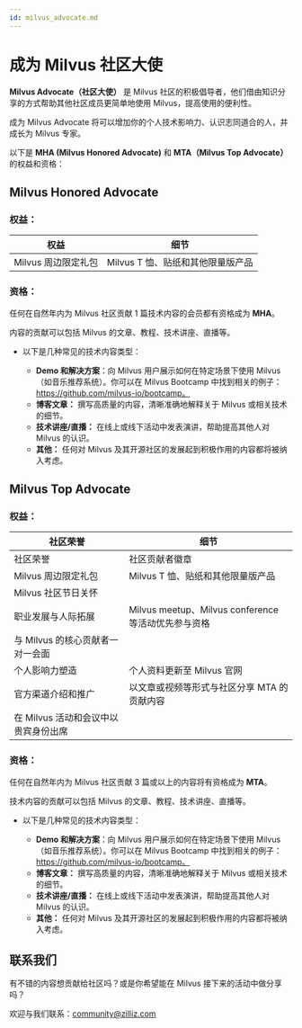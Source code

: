 ```yaml
---
id: milvus_advocate.md
---
```


# 成为 Milvus 社区大使

**Milvus Advocate（社区大使）** 是 Milvus 社区的积极倡导者，他们借由知识分享的方式帮助其他社区成员更简单地使用 Milvus，提高使用的便利性。

成为 Milvus Advocate 将可以增加你的个人技术影响力、认识志同道合的人，并成长为 Milvus 专家。

以下是 **MHA (Milvus Honored Advocate)** 和 **MTA（Milvus Top Advocate）** 的权益和资格：

## Milvus Honored Advocate

### 权益：

| 权益                | 细节                              |
| ------------------- | --------------------------------- |
| Milvus 周边限定礼包 | Milvus T 恤、贴纸和其他限量版产品 |

### 资格：

任何在自然年内为 Milvus 社区贡献 1 篇技术内容的会员都有资格成为 **MHA**。

内容的贡献可以包括 Milvus 的文章、教程、技术讲座、直播等。

- 以下是几种常见的技术内容类型：

  - **Demo 和解决方案**：向 Milvus 用户展示如何在特定场景下使用 Milvus（如音乐推荐系统）。你可以在 Milvus Bootcamp 中找到相关的例子：https://github.com/milvus-io/bootcamp。
  - **博客文章：** 撰写高质量的内容，清晰准确地解释关于 Milvus 或相关技术的细节。
  - **技术讲座/直播：** 在线上或线下活动中发表演讲，帮助提高其他人对 Milvus 的认识。
  - **其他：** 任何对 Milvus 及其开源社区的发展起到积极作用的内容都将被纳入考虑。

## Milvus Top Advocate

### 权益：

| 社区荣誉                             | 细节                                                |
| ------------------------------------ | --------------------------------------------------- |
| 社区荣誉                             | 社区贡献者徽章                                      |
| Milvus 周边限定礼包                  | Milvus T 恤、贴纸和其他限量版产品                   |
| Milvus 社区节日关怀                  |                                                     |
| 职业发展与人际拓展                   | Milvus meetup、Milvus conference 等活动优先参与资格 |
| 与 Milvus 的核心贡献者一对一会面     |                                                     |
| 个人影响力塑造                       | 个人资料更新至 Milvus 官网                          |
| 官方渠道介绍和推广                   | 以文章或视频等形式与社区分享 MTA 的贡献内容         |
| 在 Milvus 活动和会议中以贵宾身份出席 |                                                     |

### 资格：

任何在自然年内为 Milvus 社区贡献 3 篇或以上的内容将有资格成为 **MTA**。

技术内容的贡献可以包括 Milvus 的文章、教程、技术讲座、直播等。

- 以下是几种常见的技术内容类型：

  - **Demo 和解决方案**：向 Milvus 用户展示如何在特定场景下使用 Milvus（如音乐推荐系统）。你可以在 Milvus Bootcamp 中找到相关的例子：https://github.com/milvus-io/bootcamp。
  - **博客文章：** 撰写高质量的内容，清晰准确地解释关于 Milvus 或相关技术的细节。
  - **技术讲座/直播：** 在线上或线下活动中发表演讲，帮助提高其他人对 Milvus 的认识。
  - **其他：** 任何对 Milvus 及其开源社区的发展起到积极作用的内容都将被纳入考虑。

## 联系我们

有不错的内容想贡献给社区吗？或是你希望能在 Milvus 接下来的活动中做分享吗？

欢迎与我们联系：community@zilliz.com

